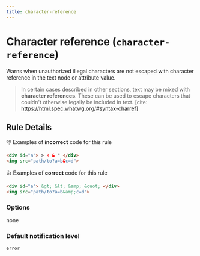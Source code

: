 ```yaml
---
title: character-reference
---
```


# Character reference (`character-reference`)

Warns when unauthorized illegal characters are not escaped with character reference in the text node or attribute value.

> In certain cases described in other sections, text may be mixed with **character references**. These can be used to escape characters that couldn't otherwise legally be included in text.
> [cite: https://html.spec.whatwg.org/#syntax-charref]

## Rule Details

👎 Examples of **incorrect** code for this rule

```html
<div id="a"> > < & " </div>
<img src="path/to?a=b&c=d">
```

👍 Examples of **correct** code for this rule

```html
<div id="a"> &gt; &lt; &amp; &quot; </div>
<img src="path/to?a=b&amp;c=d">
```

### Options

none

### Default notification level

`error`
